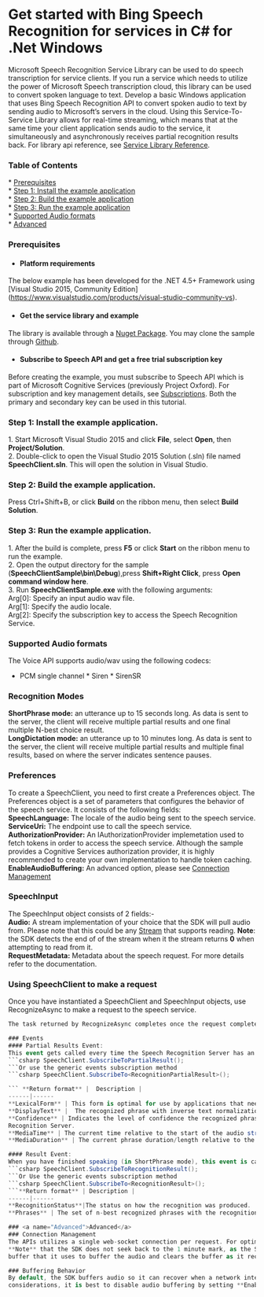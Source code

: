 <!-- NavPath: Bing Speech API/Speech Recognition/Service Library
LinkLabel: Get started in C#
Url: Speech-api/documentation/GetStarted/GetStartedCSharpServiceLibrary
Weight: 3 -->

# Get started with Bing Speech Recognition for services in C&#35; for .Net Windows
Microsoft Speech Recognition Service Library can be used to do speech transcription for service clients. If you run a service which needs to utilize the power of Microsoft Speech transcription cloud, this library can be used to convert spoken language to text. 
Develop a basic Windows application that uses Bing Speech Recognition API to convert spoken audio to text by sending audio to 
Microsoft’s servers in the cloud. Using this Service-To-Service Library allows for real-time streaming, which means that at the same time your client application sends audio to the service, it simultaneously and asynchronously receives partial recognition results back. For library api reference, see [Service Library Reference](https://cdn.rawgit.com/Microsoft/Cognitive-Speech-STT-ServiceLibrary/docs/index.html).

### Table of Contents
* [Prerequisites](#Prerequisites)  
* [Step 1: Install the example application](#Step-1)  
* [Step 2: Build the example application](#Step-2)  
* [Step 3: Run the example application](#Step-3)  
* [Supported Audio formats](#Supported-Audio-formats)  
* [Advanced](#Advanced)

### <a name="Prerequisites">Prerequisites</a>
* #### Platform requirements
The below example has been developed for the .NET 4.5+ Framework using [Visual Studio 2015, Community Edition]
(https://www.visualstudio.com/products/visual-studio-community-vs).

* #### Get the service library and example
The library is available through a [Nuget Package](https://www.nuget.org/packages/Microsoft.Bing.Speech/2.0.1).
You may clone the sample through [Github](https://github.com/Microsoft/Cognitive-Speech-STT-ServiceLibrary). 

* #### Subscribe to Speech API and get a free trial subscription key
Before creating the example, you must subscribe to Speech API which is part of Microsoft Cognitive Services (previously Project Oxford). For subscription and key management details, see [Subscriptions](https://www.microsoft.com/cognitive-services/en-us/sign-up). 
Both the primary and secondary key can be used in this tutorial.

### <a name="Step1">Step 1: Install the example application.
1. Start Microsoft Visual Studio 2015 and click **File**, select **Open**, then **Project/Solution**.  
2. Double-click to open the Visual Studio 2015 Solution (.sln) file named **SpeechClient.sln**. This will open the solution in Visual Studio.
### <a name="Step2"> Step 2: Build the example application.   
Press Ctrl+Shift+B, or click **Build** on the ribbon menu, then select **Build Solution**.
### <a name="Step3">Step 3: Run the example application.  
1. After the build is complete, press **F5** or click **Start** on the ribbon menu to run the example.  
2. Open the output directory for the sample (**SpeechClientSample\bin\Debug**),press **Shift+Right Click**, press **Open command window here**.  
3. Run **SpeechClientSample.exe** with the following arguments:   
Arg[0]: Specify an input audio wav file.    
Arg[1]: Specify the audio locale.    
Arg[2]: Specify the subscription key to access the Speech Recognition Service.  


### Supported Audio formats
The Voice API supports audio/wav using the following codecs: 
* PCM single channel * Siren * SirenSR

### Recognition Modes
**ShortPhrase mode:** an utterance up to 15 seconds long. As data is sent to the server, the client will receive multiple partial 
results and one final multiple N-best choice result.  
**LongDictation mode:** an utterance up to 10 minutes long. As data is sent to the server, the client will receive multiple partial results and multiple final results, based on where the server indicates sentence pauses.

### <a name="Preferences">Preferences</a>  
To create a SpeechClient, you need to first create a Preferences object. The Preferences object is a set of parameters
that configures the behavior of the speech service. It consists of the following fields:  
**SpeechLanguage:** The locale of the audio being sent to the speech service.  
**ServiceUri:** The endpoint use to call the speech service.  
**AuthorizationProvider:** An IAuthorizationProvider implemetation used to fetch tokens in order to access the speech service. Although the sample provides a Cognitive Services authorization provider, it is highly recommended to create your own implementation to handle 
token caching. 
**EnableAudioBuffering:** An advanced option, please see [Connection Management](#connection-management)

### SpeechInput
The SpeechInput object consists of 2 fields:-     
**Audio:** A stream implementation of your choice that the SDK will pull audio from. Please note that this could be any [Stream](https://msdn.microsoft.com/en-us/library/system.io.stream(v=vs.110).aspx) that supports reading. **Note**: the SDK detects the end of of the stream when it the stream returns **0** when attempting to read from it.  
**RequestMetadata:** Metadata about the speech request. For more details refer to the documentation.

### Using SpeechClient to make a request
Once you have instantiated a SpeechClient and SpeechInput objects, use RecognizeAsync to make a request to the speech service.  
```csharp var task = speechClient.RecognizeAsync(speechInput);  
The task returned by RecognizeAsync completes once the request completes. The last RecognitionResult that the server thinks is the end of the recognition.The task can Fault if the server or the SDK fails unexpectedly.

### Events
#### Partial Results Event:
This event gets called every time the Speech Recognition Server has an idea of what the speaker might be saying – even before he or she has finished speaking (if you are using the Microphone Client) or have finish transferring data (if you are using the Data Client). You can subscribe to the event using  
```csharp SpeechClient.SubscribeToPartialResult();  
```Or use the generic events subscription method  
```csharp SpeechClient.SubscribeTo<RecognitionPartialResult>();  

``` **Return format** |  Description |  
------|------  
**LexicalForm** | This form is optimal for use by applications that need raw,unprocessed speech recognition results.  
**DisplayText** |  The recognized phrase with inverse text normalization, capitalization, punctuation and profanity masking applied. Profanity is masked with asterisks after the initial character, e.g. "d***". This form is optimal for use by applications that display the speech recognition results to a user.  
**Confidence** | Indicates the level of confidence the recognized phrase represents the audio associated as defined by the Speech 
Recognition Server.  
**MediaTime** | The current time relative to the start of the audio stream (In 100-nanosecond units of time).  
**MediaDuration** | The current phrase duration/length relative to the audio segment (In 100-nanosecond units of time).

#### Result Event:
When you have finished speaking (in ShortPhrase mode), this event is called. You will be provided with n-best choices for the result. In LongDictation mode, the event can be called multiple times, based on where the server thinks sentence pauses are. You can subscribe to the event using
```csharp SpeechClient.SubscribeToRecognitionResult();
```Or Use the generic events subscription method
```csharp SpeechClient.SubscribeTo<RecognitionResult>();
```**Return format** | Description |  
------|------  
**RecognitionStatus**|The status on how the recognition was produced.  For example, was it produced as a result of successful recognition, or as a result of canceling the connection, etc..  
**Phrases** | The set of n-best recognized phrases with the recognition confidence. Refer to the above table for phrase format.

### <a name="Advanced">Advanced</a>
### Connection Management
The APIs utilizes a single web-socket connection per request. For optimal user experience, the SDK will attempt to reconnect to the speech service and start the recognition from the last RecognitionResult that it received. For example, if the audio request is 2 minutes long and the SDK received a RecognitionEvent at the 1 minute mark, then a network failure occurred after 5 seconds, the SDK will start a new connection starting from the 1 minute mark. 
**Note** that the SDK does not seek back to the 1 minute mark, as the Stream may not support seeking. Instead the SDK keep internal 
buffer that it uses to buffer the audio and clears the buffer as it received RecognitionResult events.

### Buffering Behavior
By default, the SDK buffers audio so it can recover when a network interrupt occurs. In some scenario where it is preferable to discard the audio lost during the network disconnect and restart the connection where the stream at due to performance 
considerations, it is best to disable audio buffering by setting **EnableAudioBuffering** in the Preferences object to **false**.
